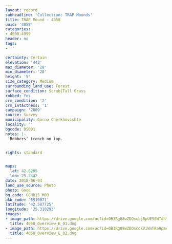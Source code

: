 ```yaml
---
layout: record
subheadline: 'Collection: TRAP Mounds'
title: TRAP Mound - 4058
uuid: '4058'
categories:
- 4000-4999
header: no
tags:
- ''

certainty: Certain
elevation: '442'
max_diameter: '28'
min_diameter: '28'
height: '5'
size_category: Medium
surrounding_land_use: Forest
surface_condition: Scrub|Tall Grass
robbed: Yes
crm_condition: '2'
crm_intactness: '1'
campaign: '2009'
source: Survey
municipality: Gorno Cherkhovishte
locality: ''
bgcode: DS001
notes: |-
  Robbers' trench on top.


rights: standard


maps:
  lat: 42.6285
  lon: 25.2442
date: 2018-06-04
land_use_source: Photo
photo: Good
bg_code: GCH015_М03
akb_code: '5510071'
latitude: '42.587725'
longitude: '25.310293'
images:
- image_path: https://drive.google.com/uc?id=0B3Rg88wZDQscbjRpUE56WTdhYTQ
  title: 4058_Overview_E_01.dng
- image_path: https://drive.google.com/uc?id=0B3Rg88wZDQscdkViWnhRaHpmemc
  title: 4058_Overview_E_02.dng
---
```

